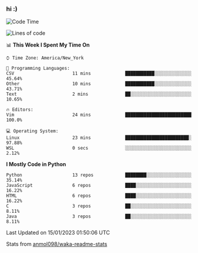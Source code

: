 ### hi :)

<!--START_SECTION:waka-->
![Code Time](http://img.shields.io/badge/Code%20Time-951%20hrs%2017%20mins-blue)

![Lines of code](https://img.shields.io/badge/From%20Hello%20World%20I%27ve%20Written-601%20Thousand%20lines%20of%20code-blue)

📊 **This Week I Spent My Time On** 

```text
⌚︎ Time Zone: America/New_York

💬 Programming Languages: 
CSV                      11 mins             ███████████░░░░░░░░░░░░░░   45.64% 
Other                    10 mins             ███████████░░░░░░░░░░░░░░   43.71% 
Text                     2 mins              ██░░░░░░░░░░░░░░░░░░░░░░░   10.65%

🔥 Editors: 
Vim                      24 mins             █████████████████████████   100.0%

💻 Operating System: 
Linux                    23 mins             ████████████████████████░   97.88% 
WSL                      0 secs              ░░░░░░░░░░░░░░░░░░░░░░░░░   2.12%

```

**I Mostly Code in Python** 

```text
Python                   13 repos            ████████░░░░░░░░░░░░░░░░░   35.14% 
JavaScript               6 repos             ████░░░░░░░░░░░░░░░░░░░░░   16.22% 
HTML                     6 repos             ████░░░░░░░░░░░░░░░░░░░░░   16.22% 
C                        3 repos             ██░░░░░░░░░░░░░░░░░░░░░░░   8.11% 
Java                     3 repos             ██░░░░░░░░░░░░░░░░░░░░░░░   8.11%

```



 Last Updated on 15/01/2023 01:50:06 UTC
<!--END_SECTION:waka-->

Stats from [anmol098/waka-readme-stats](https://github.com/anmol098/waka-readme-stats)